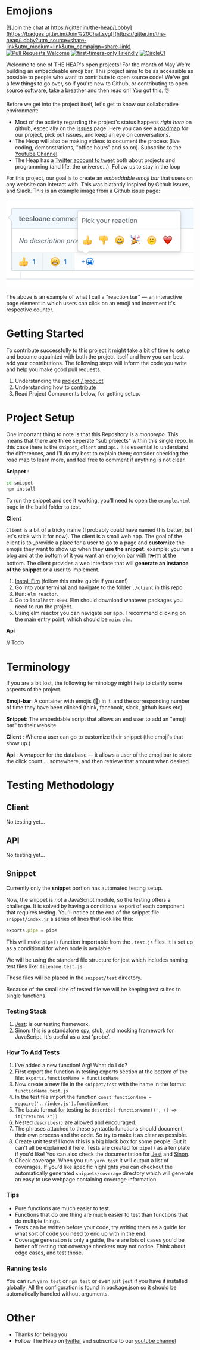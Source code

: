 # Emojions
[![Join the chat at https://gitter.im/the-heap/Lobby](https://badges.gitter.im/Join%20Chat.svg)](https://gitter.im/the-heap/Lobby?utm_source=share-link&utm_medium=link&utm_campaign=share-link)
[![Pull Requests Welcome](https://img.shields.io/badge/PRs-welcome-brightgreen.svg?style=flat)](http://makeapullrequest.com)
[![first-timers-only Friendly](https://img.shields.io/badge/first--timers--only-friendly-blue.svg)](http://www.firsttimersonly.com/)
[![CircleCI](https://circleci.com/gh/the-heap/Emojions/tree/development.svg?style=badge)](https://circleci.com/gh/mackiedrew/Emojions/tree/development)


Welcome to one of THE HEAP's open projects! For the month of May We're building an embeddeable emoji bar. This project aims to be as accessible as possible to people who want to contribute to open source code! We've got a few things to go over, so if you're new to Github, or contributing to open source software, take a breather and then read on! You got this. 👌

Before we get into the project itself, let's get to know our collaborative environment:
- Most of the activity regarding the project's status happens _right here_ on github, especially on the [issues](https://github.com/the-heap/Emojions/issues) page. Here you can see a [roadmap](https://github.com/the-heap/Emojions/issues/1) for our project, pick out issues, and keep an eye on conversations.
- The Heap will also be making videos to document the process (live coding, demonstrations, "office hours" and so on). Subscribe to the [Youtube Channel](https://www.youtube.com/channel/UCIaeBxFZOzLA20sSAUENXRg).
- The Heap has a [Twitter account to tweet](https://twitter.com/theheap_) both about projects and programming (and life, the universe...). Follow us to stay in the loop

For this project, our goal is to create an _embeddable emoji bar_ that users on any website can interact with. This was blatantly inspired by Github issues, and Slack. This is an example image from a Github issue page:

![inspriation image](docs/images/inspiration.png)

The above is an example of what I call a "reaction bar" — an interactive page element in which users can click on an emoji and increment it's respective counter.

# Getting Started

To contribute successfully to this project it might take a bit of time to setup and become aquainted with both the project itself and how you can best add your contributions. The following steps will inform the code you write and help you make good pull requests.

1. Understanding the [project / product](https://github.com/the-heap/Emojions/issues/1)
2. Understanding how to [contribute](./CONTRIBUTING.md)
3. Read Project Components below, for getting setup.

# Project Setup

One important thing to note is that this Repository is a _monorepo_. This means that there are three seperate "sub projects" within this single repo. In this case there is the `snippet`, `client` and `api.` It is essential to understand the differences, and I'll do my best to explain them; consider checking the road map to learn more, and feel free to comment if anything is not clear.

**Snippet** :

```sh
cd snippet
npm install
```

To run the snippet and see it working, you'll need to open the `example.html` page in the build folder to test.

**Client**

`Client` is a bit of a tricky name (I probably could have named this better, but let's stick with it for now). The client is a small web app. The goal of the client is to _provide a place for a user to go to a page and **customize** the emojis they want to show up when they **use the snippet**. example: you run a blog and at the bottom of it you want an emojion bar with `👔🐦🐯🎩` at the bottom. The client provides a web interface that will **generate an instance of the snippet** or a user to implement.

1. [Install Elm](https://guide.elm-lang.org/install.html) (follow this entire guide if you can!)
2. Go into your terminal and navigate to the folder `./client` in this repo.
3. Run: `elm reactor`.
4. Go to `localhost:8000`. Elm should download whatever packages you need to run the project.
5. Using elm reactor you can navigate our app. I recommend clicking on the main entry point, which should be `main.elm`.

**Api**

// Todo


# Terminology

If you are a bit lost, the following terminology might help to clarify some aspects of the project.

**Emoji-bar**: A container with emojis (:wave:) in it, and the corresponding number of time they have been clicked (think, facebook, slack, github isues etc).

**Snippet**: The embeddable script that allows an end user to add an "emoji bar" to their website

**Client** : Where a user can go to customize their snippet (the emoji's that show up.)

**Api** : A wrapper for the database — it allows a user of the emoji bar to store the click count ... somewhere, and then retrieve that amount when desired

# Testing Methodology

## Client

No testing yet...

## API

No testing yet...

## Snippet

Currently only the **snippet** portion has automated testing setup.

Now, the snippet is _not_ a JavaScript module, so the testing offers a challenge. It is solved by having a conditional export of each component that requires testing. You'll notice at the end of the snippet file `snippet/index.js` a series of lines that look like this:

```javascript
exports.pipe = pipe
```

This will make `pipe()` function importable from the `.test.js` files. It is set up as a conditional for when node is available.

We will be using the standard file structure for jest which includes naming test files like: `filename.test.js`

These files will be placed in the `snippet/test` directory.

Because of the small size of tested file we will be keeping test suites to single functions.

### Testing Stack

1. [Jest](http://facebook.github.io/jest/): is our testing framework.
2. [Sinon](http://sinonjs.org/): this is a standalone spy, stub, and mocking framework for JavaScript. It's useful as a test 'probe'.

### How To Add Tests

1. I've added a new function! Arg! What do I do?
2. First export the function in testing exports section at the bottom of the file: `exports.functionName = functionName`
3. Now create a new file in the `snippet/test` with the name in the format `functionName.test.js`
4. In the test file import the function `const functionName = require('../index.js').functionName`
5. The basic format for testing is: `describe('functionName()', () => it("returns X"))`
6. Nested `describes()` are allowed and encouraged.
6. The phrases attached to these syntactic functions should document their own process and the code. So try to make it as clear as possible.
5. Create unit tests! I know this is a big black box for some people. But it can't all be explained it here. Tests are created for `pipe()` as a template if you'd like! You can also check the documentation for [Jest](http://facebook.github.io/jest/) and [Sinon](http://sinonjs.org/).
6. Check coverage. When you run `yarn test` it will output a list of coverages. If you'd like specific highlights you can checkout the automatically generated `snippets/coverage` directory which will generate an easy to use webpage containing coverage information.

### Tips

- Pure functions are much easier to test.
- Functions that do one thing are much easier to test than functions that do multiple things.
- Tests can be written before your code, try writing them as a guide for what sort of code you need to end up with in the end.
- Coverage generation is only a guide, there are lots of cases you'd be better off testing that coverage checkers may not notice. Think about edge cases, and test those.

### Running tests

You can run `yarn test` or `npm test` or even just `jest` if you have it installed globally. All the configuration is found in package.json so it should be automatically handled without arguments.

# Other

- Thanks for being you
- Follow The Heap on [twitter](https://twitter.com/theheap_) and subscribe to our [youtube channel](https://www.youtube.com/channel/UCIaeBxFZOzLA20sSAUENXRg)
